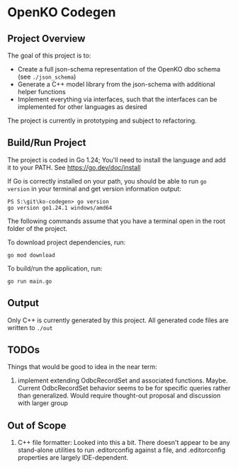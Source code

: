 # OpenKO Codegen

## Project Overview
The goal of this project is to:
* Create a full json-schema representation of the OpenKO dbo schema (see `./json_schema`)
* Generate a C++ model library from the json-schema with additional helper functions
* Implement everything via interfaces, such that the interfaces can be implemented for other languages as desired

The project is currently in prototyping and subject to refactoring.

## Build/Run Project

The project is coded in Go 1.24; You'll need to install the language and add it to your PATH. See https://go.dev/doc/install

If Go is correctly installed on your path, you should be able to run `go version` in your terminal and get version
information output:
```
PS S:\git\ko-codegen> go version
go version go1.24.1 windows/amd64
```
The following commands assume that you have a terminal open in the root folder of the project.

To download project dependencies, run:
```shell
go mod download
```

To build/run the application, run:
```shell
go run main.go
```

## Output
Only C++ is currently generated by this project.  All generated code files are written to `./out`

## TODOs
Things that would be good to idea in the near term:
1. implement extending OdbcRecordSet and associated functions.  Maybe.  Current OdbcRecordSet behavior seems to be for specific queries rather than generalized.  Would require thought-out proposal and discussion with larger group

## Out of Scope
1. C++ file formatter: Looked into this a bit. There doesn't appear to be any stand-alone utilities to run .editorconfig against a file, and .editorconfig properties are largely IDE-dependent.
